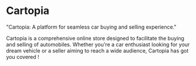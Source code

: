 # Cartopia
"Cartopia: A platform for seamless car buying and selling experience." 

Cartopia is a comprehensive online store designed to facilitate the buying and selling of automobiles. Whether you're a car enthusiast looking for your dream vehicle or a seller aiming to reach a wide audience, Cartopia has got you covered !

